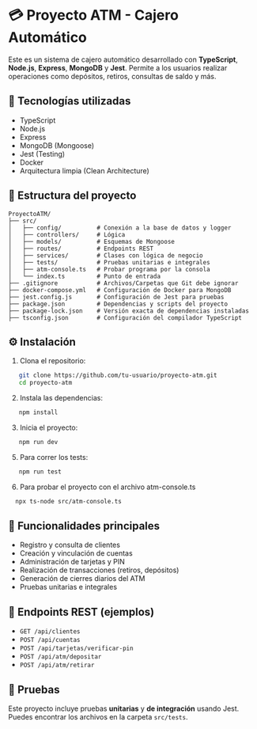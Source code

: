 # 💳 Proyecto ATM - Cajero Automático

Este es un sistema de cajero automático desarrollado con **TypeScript**, **Node.js**, **Express**, **MongoDB** y **Jest**. Permite a los usuarios realizar operaciones como depósitos, retiros, consultas de saldo y más.

## 🚀 Tecnologías utilizadas

- TypeScript
- Node.js
- Express
- MongoDB (Mongoose)
- Jest (Testing)
- Docker 
- Arquitectura limpia (Clean Architecture)

## 📁 Estructura del proyecto

```
ProyectoATM/
├── src/
│   ├── config/          # Conexión a la base de datos y logger
│   ├── controllers/     # Lógica 
│   ├── models/          # Esquemas de Mongoose
│   ├── routes/          # Endpoints REST
│   ├── services/        # Clases con lógica de negocio
│   ├── tests/           # Pruebas unitarias e integrales
│   ├── atm-console.ts   # Probar programa por la consola
│   └── index.ts         # Punto de entrada
├── .gitignore           # Archivos/Carpetas que Git debe ignorar
├── docker-compose.yml   # Configuración de Docker para MongoDB
├── jest.config.js       # Configuración de Jest para pruebas
├── package.json         # Dependencias y scripts del proyecto
├── package-lock.json    # Versión exacta de dependencias instaladas
├── tsconfig.json        # Configuración del compilador TypeScript

```

## ⚙️ Instalación

1. Clona el repositorio:
```bash
   git clone https://github.com/tu-usuario/proyecto-atm.git
   cd proyecto-atm
   ```

2. Instala las dependencias:
```bash
   npm install
   ```

3. Inicia el proyecto:
```bash
   npm run dev
   ```

5. Para correr los tests:
```bash
   npm run test
   ```
6. Para probar el proyecto con el archivo atm-console.ts
 ```bash
   npx ts-node src/atm-console.ts
   ```
## 📌 Funcionalidades principales

- Registro y consulta de clientes
- Creación y vinculación de cuentas
- Administración de tarjetas y PIN
- Realización de transacciones (retiros, depósitos)
- Generación de cierres diarios del ATM
- Pruebas unitarias e integrales

## 📮 Endpoints REST (ejemplos)

- `GET /api/clientes`
- `POST /api/cuentas`
- `POST /api/tarjetas/verificar-pin`
- `POST /api/atm/depositar`
- `POST /api/atm/retirar`

## 🧪 Pruebas

Este proyecto incluye pruebas **unitarias** y **de integración** usando Jest. Puedes encontrar los archivos en la carpeta `src/tests`.

